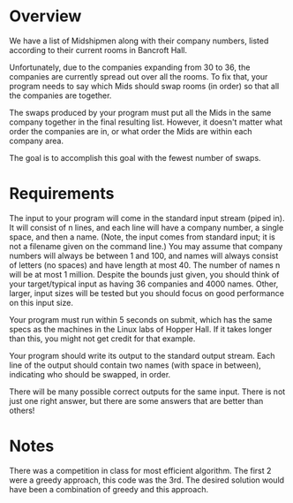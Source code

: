 # Overview

We have a list of Midshipmen along with their company numbers, listed according to their current rooms in Bancroft Hall.

Unfortunately, due to the companies expanding from 30 to 36, the companies are currently spread out over all the rooms. To fix that, your program needs to say which Mids should swap rooms (in order) so that all the companies are together.

The swaps produced by your program must put all the Mids in the same company together in the final resulting list. However, it doesn't matter what order the companies are in, or what order the Mids are within each company area.

The goal is to accomplish this goal with the fewest number of swaps.

# Requirements

The input to your program will come in the standard input stream (piped in). It will consist of n lines, and each line will have a company number, a single space, and then a name. (Note, the input comes from standard input; it is not a filename given on the command line.) You may assume that company numbers will always be between 1 and 100, and names will always consist of letters (no spaces) and have length at most 40. The number of names n will be at most 1 million. Despite the bounds just given, you should think of your target/typical input as having 36 companies and 4000 names. Other, larger, input sizes will be tested but you should focus on good performance on this input size.

Your program must run within 5 seconds on submit, which has the same specs as the machines in the Linux labs of Hopper Hall. If it takes longer than this, you might not get credit for that example.

Your program should write its output to the standard output stream. Each line of the output should contain two names (with space in between), indicating who should be swapped, in order.

There will be many possible correct outputs for the same input. There is not just one right answer, but there are some answers that are better than others!

# Notes
There was a competition in class for most efficient algorithm. The first 2 were a greedy approach, this code was the 3rd. The desired solution would have been a combination of greedy and this approach.
